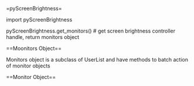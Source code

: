 =pyScreenBrightness=

import pyScreenBrightness

pyScreenBrightness.get_monitors()  # get screen brightness controller handle, return monitors object


==Moonitors Object==

Monitors object is a subclass of UserList and have methods to batch action of monitor objects


==Monitor Object==